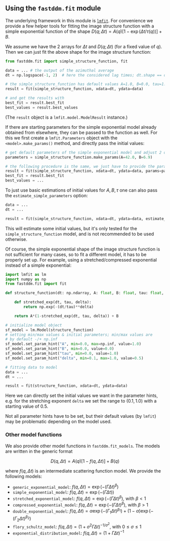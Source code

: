 ## Using the `fastddm.fit` module

The underlying framework in this module is [`lmfit`](https://lmfit.github.io//lmfit-py/). For convenience we provide a few helper tools for fitting the image structure function with a simple exponential function of the shape $D(q;\Delta t) = A(q)\left[1-\exp(\Delta t/\tau(q))\right] + B$.

We assume we have the 2 arrays for $\Delta t$ and $D(q;\Delta t)$ (for a fixed value of $q$). Then we can just fit the above shape for the image structure function:
```python
from fastddm.fit import simple_structure_function, fit

data = ... # the output of the azimuthal average
dt = np.logspace(-1, 2)  # here the considered lag times; dt.shape == data.shape

# the simple_structure_function has default values A=1.0, B=0.0, tau=1.0
result = fit(simple_structure_function, xdata=dt, ydata=data)

# and get the results with
best_fit = result.best_fit
best_values = result.best_values
```

(The `result` object is a `lmfit.model.ModelResult` instance.)

If there are starting parameters for the simple exponential model already obtained from elsewhere, they can be passed to the function as well. For this we first create a `lmfit.Parameters` object with the `<model>.make_params()` method, and directly pass the initial values:
```python
# get default parameters of the simple exponential model and adjust 2 of the initial starting values
parameters = simple_structure_function.make_params(A=42.0, B=6.9)

# the following procedure is the same, we just have to provide the params option
result = fit(simple_structure_function, xdata=dt, ydata=data, params=parameters)
best_fit = result.best_fit
best_values = ...
```

To just use basic estimations of initial values for $A, B, \tau$ one can also pass the `estimate_simple_parameters` option:
```python
data = ...
dt = ...

result = fit(simple_structure_function, xdata=dt, ydata=data, estimate_simple_parameters=True)
```
This will estimate some initial values, but it's only tested for the `simple_structure_function` model, and is not recommended to be used otherwise.

Of course, the simple exponential shape of the image structure function is not sufficient for many cases, so to fit a different model, it has to be properly set up. For example, using a stretched/compressed exponential instead of a simple exponential:
```python
import lmfit as lm
import numpy as np
from fastddm.fit import fit

def structure_function(dt: np.ndarray, A: float, B: float, tau: float, delta: float) -> np.ndarray:

    def stretched_exp(dt, tau, delta):
        return np.exp(-(dt/tau)**delta)

    return A*(1-stretched_exp(dt, tau, delta)) + B

# initialize model object
sf_model = lm.Model(structure_function)
# setting min/max values & initial parameters; min/max values are
# by default -/+ np.inf
sf_model.set_param_hint("A", min=0.0, max=np.inf, value=1.0)
sf_model.set_param_hint("B", min=0.0, value=0.0)
sf_model.set_param_hint("tau", min=0.0, value=1.0)
sf_model.set_param_hint("delta", min=0.1, max=1.0, value=0.5)

# fitting data to model
data = ...
dt = ...

result = fit(structure_function, xdata=dt, ydata=data)
```
Here we can directly set the initial values we want in the parameter hints, e.g. for the stretching exponent `delta` we set the range to $(0.1, 1.0)$ with a starting value of $0.5$.

Not all parameter hints have to be set, but their default values (by `lmfit`) may be problematic depending on the model used.

### Other model functions
We also provide other model functions in `fastddm.fit_models`. The models are written in the generic format

$$
D(q,\Delta t) = A(q) [1 - f(q, \Delta t)] + B(q)
$$

where $f(q,\Delta t)$ is an intermediate scattering function model.
We provide the following models:
- `generic_exponential_model`: $f(q,\Delta t) = \exp(-(\Gamma \Delta t)^{\beta})$
- `simple_exponential_model`: $f(q,\Delta t) = \exp(-(\Gamma \Delta t))$
- `stretched_exponential_model`: $f(q,\Delta t) = \exp(-(\Gamma \Delta t)^{\beta})$, with $\beta < 1$
- `compressed_exponential_model`: $f(q,\Delta t) = \exp(-(\Gamma \Delta t)^{\beta})$, with $\beta > 1$
- `double_exponential_model`: $f(q,\Delta t) = \alpha \exp(-(\Gamma_1 \Delta t)^{\beta_1}) + (1-\alpha) \exp(-(\Gamma_2 \Delta t)^{\beta_2})$
- `flory_schultz_model`: $f(q,\Delta t) = (1 + \sigma^2 \Gamma \Delta t)^{-1/\sigma^2}$, with $0 \le \sigma \le 1$
- `exponential_distribution_model`: $f(q,\Delta t) = (1 + \Gamma \Delta t)^{-1}$
